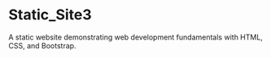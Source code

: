 # Static_Site3
A static website demonstrating web development fundamentals with HTML, CSS, and Bootstrap.
